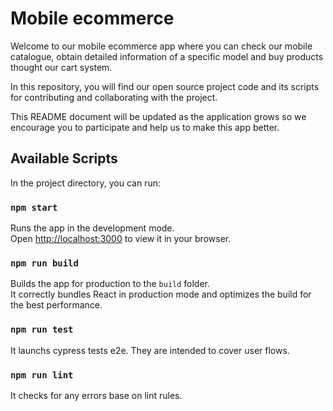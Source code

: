 # Mobile ecommerce

Welcome to our mobile ecommerce app where you can check our mobile catalogue, obtain detailed information of a specific model and
buy products thought our cart system.

In this repository, you will find our open source project code and its scripts for contributing and collaborating with the project.

This README document will be updated as the application grows so we encourage you to participate and help us to make this app better.

## Available Scripts

In the project directory, you can run:

### `npm start`

Runs the app in the development mode.\
Open [http://localhost:3000](http://localhost:3000) to view it in your browser.

### `npm run build`

Builds the app for production to the `build` folder.\
It correctly bundles React in production mode and optimizes the build for the best performance.

### `npm run test`

It launchs cypress tests e2e. They are intended to cover user flows.

### `npm run lint`

It checks for any errors base on lint rules.